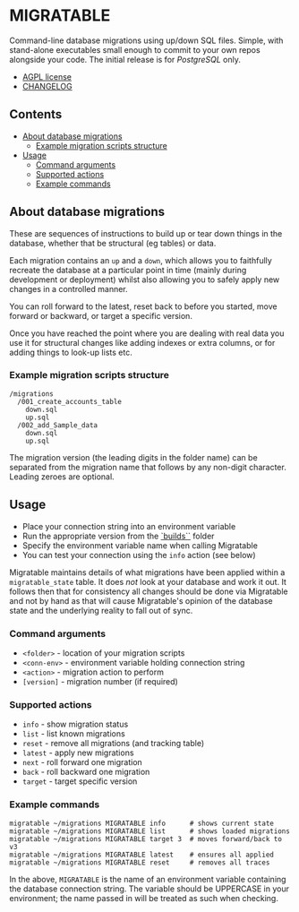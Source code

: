 # MIGRATABLE

Command-line database migrations using up/down SQL files.
Simple, with stand-alone executables small enough to commit
to your own repos alongside your code.
The initial release is for _PostgreSQL_ only.

- [AGPL license](./LICENSE.txt)
- [CHANGELOG](./CHANGELOG.md)

## Contents

- [About database migrations](#about-database-migrations)
  - [Example migration scripts structure](#example-migration-scripts-structure)
- [Usage](#usage)
  - [Command arguments](#command-arguments)
  - [Supported actions](#supported-actions)
  - [Example commands](#example-commands)

## About database migrations

These are sequences of instructions to build up or tear down
things in the database, whether that be structural (eg tables)
or data.

Each migration contains an `up` and a `down`, which allows you
to faithfully recreate the database at a particular point in
time (mainly during development or deployment) whilst also
allowing you to safely apply new changes in a controlled manner.

You can roll forward to the latest, reset back to before you
started, move forward or backward, or target a specific
version.

Once you have reached the point where you are dealing with real
data you use it for structural changes like adding indexes or
extra columns, or for adding things to look-up lists etc.

### Example migration scripts structure

```
/migrations
  /001_create_accounts_table
    down.sql
    up.sql
  /002_add_Sample_data
    down.sql
    up.sql
```

The migration version (the leading digits in the folder name)
can be separated from the migration name that follows by any
non-digit character. Leading zeroes are optional.

## Usage

- Place your connection string into an environment variable
- Run the appropriate version from the [`builds``](./builds) folder
- Specify the environment variable name when calling Migratable
- You can test your connection using the `info` action (see below)

Migratable maintains details of what migrations have been applied
within a `migratable_state` table.  It does _not_ look at your
database and work it out.  It follows then that for consistency
all changes should be done via Migratable and not by hand as that
will cause Migratable's opinion of the database state and the
underlying reality to fall out of sync.

### Command arguments

- `<folder>` - location of your migration scripts
- `<conn-env>` - environment variable holding connection string
- `<action>` - migration action to perform
- `[version]` - migration number (if required)

### Supported actions

- `info` - show migration status
- `list` - list known migrations
- `reset` - remove all migrations (and tracking table)
- `latest` - apply new migrations
- `next` - roll forward one migration
- `back` - roll backward one migration
- `target` - target specific version

### Example commands

``` shell
migratable ~/migrations MIGRATABLE info      # shows current state
migratable ~/migrations MIGRATABLE list      # shows loaded migrations
migratable ~/migrations MIGRATABLE target 3  # moves forward/back to v3
migratable ~/migrations MIGRATABLE latest    # ensures all applied
migratable ~/migrations MIGRATABLE reset     # removes all traces
```

In the above, `MIGRATABLE` is the name of an environment
variable containing the database connection string. The
variable should be UPPERCASE in your environment; the name
passed in will be treated as such when checking.

